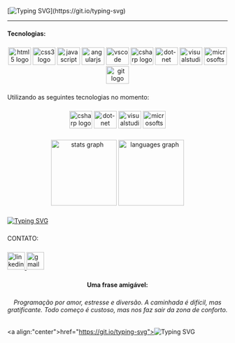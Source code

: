[![Typing SVG](https://readme-typing-svg.demolab.com?font=Fira+Code&size=19&pause=1000&color=EAA4B6&center=true&vCenter=true&width=435&lines=%F0%9F%91%8B+Ol%C3%A1%2C+meu+nome+%C3%A9+Ruth.;+Sejam+bem+vindos(as)+ao+meu+perfil.)](https://git.io/typing-svg)

<hr>

<h4 align="left">Tecnologias:</h4>

###

<div align="center">
  <img src="https://cdn.jsdelivr.net/gh/devicons/devicon/icons/html5/html5-original.svg" height="40" width="52" alt="html5 logo"  />
  <img src="https://cdn.jsdelivr.net/gh/devicons/devicon/icons/css3/css3-original.svg" height="40" width="52" alt="css3 logo"  />
  <img src="https://cdn.jsdelivr.net/gh/devicons/devicon/icons/javascript/javascript-original.svg" height="40" width="52" alt="javascript logo"  />
  <img src="https://cdn.jsdelivr.net/gh/devicons/devicon/icons/angularjs/angularjs-original.svg" height="40" width="52" alt="angularjs logo"  />
  <img src="https://cdn.jsdelivr.net/gh/devicons/devicon/icons/vscode/vscode-original.svg" height="40" width="52" alt="vscode logo"  />
  <img src="https://cdn.jsdelivr.net/gh/devicons/devicon/icons/csharp/csharp-original.svg" height="40" width="52" alt="csharp logo"  />
  <img src="https://cdn.jsdelivr.net/gh/devicons/devicon/icons/dot-net/dot-net-original.svg" height="40" width="52" alt="dot-net logo"  />
  <img src="https://cdn.jsdelivr.net/gh/devicons/devicon/icons/visualstudio/visualstudio-plain.svg" height="40" width="52" alt="visualstudio logo"  />
  <img src="https://cdn.jsdelivr.net/gh/devicons/devicon/icons/microsoftsqlserver/microsoftsqlserver-plain.svg" height="40" width="52" alt="microsoftsqlserver logo"  />
  <img src="https://cdn.jsdelivr.net/gh/devicons/devicon/icons/git/git-original.svg" height="40" width="52" alt="git logo"  />
</div>

###

<p align="left">Utilizando as seguintes tecnologias no momento:</p>

###

<div align="center">
  <img src="https://cdn.jsdelivr.net/gh/devicons/devicon/icons/csharp/csharp-original.svg" height="40" width="52" alt="csharp logo"  />
  <img src="https://cdn.jsdelivr.net/gh/devicons/devicon/icons/dot-net/dot-net-original.svg" height="40" width="52" alt="dot-net logo"  />
  <img src="https://cdn.jsdelivr.net/gh/devicons/devicon/icons/visualstudio/visualstudio-plain.svg" height="40" width="52" alt="visualstudio logo"  />
  <img src="https://cdn.jsdelivr.net/gh/devicons/devicon/icons/microsoftsqlserver/microsoftsqlserver-plain.svg" height="40" width="52" alt="microsoftsqlserver logo"  />
</div>

###

<div align="center">
  <img src="https://github-readme-stats.vercel.app/api?hide_title=false&hide_rank=false&show_icons=true&include_all_commits=true&count_private=true&disable_animations=false&theme=dracula&locale=en&hide_border=false&username=SrtaKennedy" height="150" alt="stats graph"  />
  <img src="https://github-readme-stats.vercel.app/api/top-langs?locale=en&hide_title=false&layout=compact&card_width=320&langs_count=5&theme=dracula&hide_border=false&username=SrtaKennedy" height="150" alt="languages graph"  />
</div>

###

<a href="https://git.io/typing-svg"><img src="https://readme-typing-svg.demolab.com?font=Fira+Code&pause=1000&color=F76FBB&width=435&lines=%F0%9F%8D%93%F0%9F%8D%93%F0%9F%8D%93%F0%9F%8D%93%F0%9F%8D%93%F0%9F%8D%93%F0%9F%8D%93%F0%9F%8D%93%F0%9F%8D%93%F0%9F%8D%93%F0%9F%8D%93%F0%9F%8D%93%F0%9F%8D%93%F0%9F%8D%93" alt="Typing SVG" /></a>

###

<p align="left">CONTATO:</p>

###

<div align="left">
  <a href="https://www.linkedin.com/in/ruth-ellen-jesus/" target="_blank">
    <img src="https://img.shields.io/static/v1?message=LinkedIn&logo=linkedin&label=&color=ff6680&logoColor=0040ff&labelColor=ff9999&style=for-the-badge" height="40" alt="linkedin logo"  />
  </a>
  <a href="https://mail.google.com/mail/u/2/#inbox" target="_blank">
    <img src="https://img.shields.io/static/v1?message=Gmail&logo=gmail&label=&color=ff6680&logoColor=ff0000&labelColor=ff9999&style=for-the-badge" height="40" alt="gmail logo"  />
  </a>
</div>

###

<h4 align="center">Uma frase amigável:</h4>

###

<h6 align="center">Programação por amor, estresse e diversão. A caminhada é difícil, mas gratificante. Todo começo é custoso, mas nos faz sair da zona de conforto.</h6>

###

<a align:"center">href="https://git.io/typing-svg"><img src="https://readme-typing-svg.demolab.com?font=Fira+Code&pause=1000&color=F76FBB&width=435&lines=%F0%9F%98%81+Fim+.+.+." alt="Typing SVG" /></a>

###
